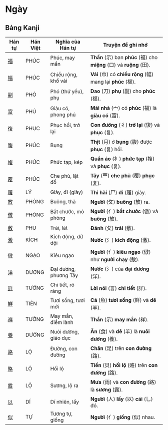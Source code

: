 # Ngày

## Bảng Kanji

| Hán tự | Hán Việt | Nghĩa của Hán tự | Truyện để ghi nhớ |
|---|---|---|---|
| [福](https://www.google.com/search?q=https://mazii.net/vi-VN/search/kanji/javi/%E7%A6%8F) | PHÚC | Phúc, may mắn | **Thần** (示) ban **phúc** (福) cho **miệng** (口) và **ruộng** (田). |
| [幅](https://www.google.com/search?q=https://mazii.net/vi-VN/search/kanji/javi/%E5%B9%85) | PHÚC | Chiều rộng, khổ vải | **Vải** (巾) có **chiều rộng** (幅) mang lại **phúc** (福). |
| [副](https://www.google.com/search?q=https://mazii.net/vi-VN/search/kanji/javi/%E5%89%AF) | PHÓ | Phó (thứ yếu), phụ | **Dao** (刀) **phụ** (副) cho **phúc** (福). |
| [富](https://www.google.com/search?q=https://mazii.net/vi-VN/search/kanji/javi/%E5%AF%8C) | PHÚ | Giàu có, phong phú | **Mái nhà** (宀) có **phúc** (福) là **giàu có** (富). |
| [復](https://www.google.com/search?q=https://mazii.net/vi-VN/search/kanji/javi/%E5%BE%A9) | PHỤC | Phục hồi, trở lại | **Con đường** (彳) **trở lại** (復) và **phục** (复). |
| [腹](https://www.google.com/search?q=https://mazii.net/vi-VN/search/kanji/javi/%E8%85%B9) | PHÚC | Bụng | **Thịt** (月) ở **bụng** (腹) được **phục** (复) hồi. |
| [複](https://www.google.com/search?q=https://mazii.net/vi-VN/search/kanji/javi/%E8%A4%87) | PHỨC | Phức tạp, kép | **Quần áo** (衤) **phức tạp** (複) và **phục** (复). |
| [覆](https://www.google.com/search?q=https://mazii.net/vi-VN/search/kanji/javi/%E8%A6%86) | PHÚC | Che phủ, lật đổ | **Tây** (覀) **che phủ** (覆) **phục** (复). |
| [履](https://www.google.com/search?q=https://mazii.net/vi-VN/search/kanji/javi/%E5%B1%A5) | LÝ | Giày, đi (giày) | **Thi hài** (尸) **đi** (履) giày. |
| [放](https://www.google.com/search?q=https://mazii.net/vi-VN/search/kanji/javi/%E6%94%BE) | PHÓNG | Buông, thả | **Người** (攵) **buông** (放) ra. |
| [倣](https://www.google.com/search?q=https://mazii.net/vi-VN/search/kanji/javi/%E5%80%A3) | PHỎNG | Bắt chước, mô phỏng | **Người** (亻) **bắt chước** (倣) và **buông** (放). |
| [敷](https://www.google.com/search?q=https://mazii.net/vi-VN/search/kanji/javi/%E6%95%B7) | PHU | Trải, lát | **Đánh** (攵) **trải** (敷). |
| [激](https://www.google.com/search?q=https://mazii.net/vi-VN/search/kanji/javi/%E6%BF%80) | KÍCH | Kích động, dữ dội | **Nước** (氵) **kích động** (激). |
| [傲](https://www.google.com/search?q=https://mazii.net/vi-VN/search/kanji/javi/%E5%82%B2) | NGẠO | Kiêu ngạo | **Người** (亻) **kiêu ngạo** (傲) như **người chạy** (敖). |
| [洋](https://www.google.com/search?q=https://mazii.net/vi-VN/search/kanji/javi/%E6%B4%8B) | DƯƠNG | Đại dương, phương Tây | **Nước** (氵) của **đại dương** (洋). |
| [詳](https://www.google.com/search?q=https://mazii.net/vi-VN/search/kanji/javi/%E8%A9%B3) | TƯỜNG | Chi tiết, rõ ràng | **Lời nói** (言) **chi tiết** (詳). |
| [鮮](https://www.google.com/search?q=https://mazii.net/vi-VN/search/kanji/javi/%E9%AE%AE) | TIÊN | Tươi sống, tươi mới | **Cá** (魚) **tươi sống** (鮮) và **dê** (羊). |
| [祥](https://www.google.com/search?q=https://mazii.net/vi-VN/search/kanji/javi/%E7%A5%A5) | TƯỜNG | May mắn, điềm lành | **Thần** (示) **may mắn** (祥). |
| [養](https://www.google.com/search?q=https://mazii.net/vi-VN/search/kanji/javi/%E9%A4%8A) | DƯỠNG | Nuôi dưỡng, giáo dục | **Ăn** (食) và **dê** (羊) là **nuôi dưỡng** (養). |
| [路](https://www.google.com/search?q=https://mazii.net/vi-VN/search/kanji/javi/%E8%B7%AF) | LỘ | Đường, con đường | **Chân** (足) trên **con đường** (路). |
| [賂](https://www.google.com/search?q=https://mazii.net/vi-VN/search/kanji/javi/%E8%B3%82) | LỘ | Hối lộ | **Tiền** (貝) **hối lộ** (賂) trên **con đường** (路). |
| [露](https://www.google.com/search?q=https://mazii.net/vi-VN/search/kanji/javi/%E9%9C%B2) | LỘ | Sương, lộ ra | **Mưa** (雨) và **con đường** (路) là **sương** (露). |
| [以](https://www.google.com/search?q=https://mazii.net/vi-VN/search/kanji/javi/%E4%BB%A5) | DĨ | Dĩ nhiên, lấy | **Người** (人) **lấy** (以) **cái** (乚) đó. |
| [似](https://www.google.com/search?q=https://mazii.net/vi-VN/search/kanji/javi/%E4%BC%BC) | TỰ | Tương tự, giống | **Người** (亻) **giống** (似) nhau. |

